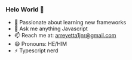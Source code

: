 ### Helo World 👋

- 🔭 Passionate about learning new frameworks
- 💬 Ask me anything Javascript
- 📫 Reach me at: arreyetta1jnr@gmail.com
- 😄 Pronouns: HE/HIM
- ⚡ Typescript nerd

